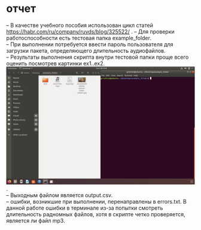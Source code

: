 # отчет
– В качестве учебного пособия использован цикл статей https://habr.com/ru/company/ruvds/blog/325522/ .
– Для проверки работоспособности есть тестовая папка example_folder.  
– При выполнении потребуется ввести пароль пользователя для загрузки пакета, определяющего длительность аудиофайлов.  
– Результаты выполнения скрипта внутри тестовой папки проще всего оценить посмотрев картинки ex1..ex2. ![ex1](ex1.png).  
– Выходным файлом является output.csv.  
– ошибки, возникшие при выполнении, перенаправлены в errors.txt. В данной работе ошибки в терминале из-за попытки смотреть длительность радномных файлов, хотя в скрипте четко проверяется, является ли файл mp3.

